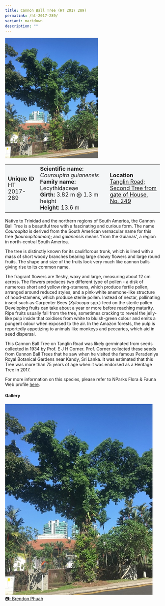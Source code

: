```yaml
---
title: Cannon Ball Tree (HT 2017 289)
permalink: /ht-2017-289/
variant: markdown
description: ""
---
```

<div class="isomer-image-wrapper">
<img style="width: 60%" src="/images/Heritage_trees_photos/cougui_ht2017-289_habit.jpg">
</div><table style="minWidth: 100px; font-size: 18px; background: #F4F6F7">
<tbody><tr>
<td rowspan="1" colspan="1">
<strong>Unique ID</strong>
<br>HT 2017-289
</td>
<td rowspan="1" colspan="1">
	<strong>Scientific name:</strong> <em>Couroupita guianensis</em>
<br><strong>Family name: </strong>Lecythidaceae
<br><strong>Girth: </strong>3.82 m @ 1.3 m height
<br><strong>Height: </strong>13.6 m
</td>
<td rowspan="1" colspan="1">
<strong>Location</strong><a href="https://www.onemap.gov.sg/?lat=1.303769999967643&amp;lng=103.82190000000645">
 <br>Tanglin Road; Second Tree from<br>gate of House. No. 249</a>
</td>
</tr>
</tbody>
</table>
<p>Native to Trinidad and the northern regions of South America, the Cannon Ball Tree is a beautiful tree with a fascinating and curious form. The name <em>Couroupita</em> is derived from the South American vernacular name for this tree (<em>kouroupitoumou</em>); and <em>guianensis</em> means 'from the Guianas', a region in north-central South America.</p>

<p>The tree is distinctly known for its cauliflorous trunk, which is lined with a mass of short woody branches bearing large showy flowers and large round fruits. The shape and size of the fruits look very much like cannon balls giving rise to its common name.</p>

<p>The fragrant flowers are fleshy, waxy and large, measuring about 12 cm across. The flowers produces two different type of pollen - a disk of numerous short and yellow ring-stamens, which produce fertile pollen, arranged around reduced styles, and a pink-white anemone-like structure of hood-stamens, which produce sterile pollen. Instead of nectar, pollinating insect such as Carpenter Bees (<em>Xylocopa</em> spp.) feed on the sterile pollen. Developing fruits can take about a year or more before reaching maturity. Ripe fruits usually fall from the tree, sometimes cracking to reveal the jelly-like pulp inside that oxidises from white to bluish-green colour and emits a pungent odour when exposed to the air. In the Amazon forests, the pulp is reportedly appetizing to animals like monkeys and peccaries, which aid in seed dispersal.</p>

<p>This Cannon Ball Tree on Tanglin Road was likely germinated from seeds collected in 1934 by Prof. E J H Corner. Prof. Corner collected these seeds from Cannon Ball Trees that he saw when he visited the famous Peradeniya Royal Botanical Gardens near Kandy, Sri Lanka. It was estimated that this Tree was more than 75 years of age when it was endorsed as a Heritage Tree in 2017.</p>

<p>For more information on this species, please refer to NParks Flora &amp; Fauna Web profile <a href="https://www.nparks.gov.sg/florafaunaweb/flora/2/8/2827">here</a>.</p>

<h4><b>Gallery</b></h4>
<div class="isomer-card-grid">
<a href="/images/Heritage_trees_photos/cougui_ht2017-289_habit.jpg" class="isomer-card">
<div class="isomer-card-image">
<div class="isomer-image-wrapper"><img src="/images/Heritage_trees_photos/cougui_ht2017-289_habit.jpg"></div></div>
<div class="isomer-card-body"><div class="isomer-card-description">📷: Brendon Phuah
</div></div></a><br></div>